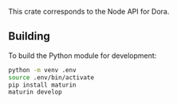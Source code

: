 This crate corresponds to the Node API for Dora.

## Building

To build the Python module for development:

```bash
python -m venv .env
source .env/bin/activate
pip install maturin
maturin develop
```
